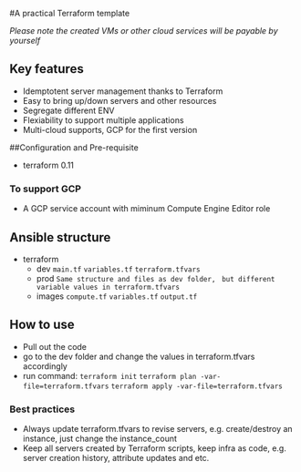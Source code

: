 #A practical Terraform template

*Please note the created VMs or other cloud services will be payable by yourself*

## Key features
* Idemptotent server management thanks to Terraform
* Easy to bring up/down servers and other resources
* Segregate different ENV
* Flexiability to support multiple applications
* Multi-cloud supports, GCP for the first version

##Configuration and Pre-requisite
* terraform 0.11

### To support GCP
* A GCP service account with miminum Compute Engine Editor role

## Ansible structure
*  terraform
	* dev
		```main.tf```
        ```variables.tf```
        ```terraform.tfvars```
    * prod
        ```Same structure and files as dev folder, ```
        ```but different variable values in terraform.tfvars```
    * images
        ```compute.tf```
        ```variables.tf```
        ```output.tf```

## How to use
* Pull out the code
* go to the dev folder and change the values in terraform.tfvars accordingly
* run command:
```terraform init```
```terraform plan -var-file=terraform.tfvars```
```terraform apply -var-file=terraform.tfvars```

### Best practices
* Always update terraform.tfvars to revise servers, e.g. create/destroy an instance, just change the instance_count
* Keep all servers created by Terraform scripts, keep infra as code, e.g. server creation history, attribute updates and etc.
